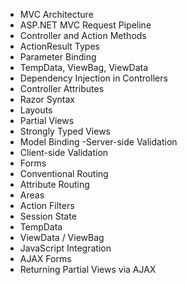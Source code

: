 - MVC Architecture 
- ASP.NET MVC Request Pipeline
- Controller and Action Methods
- ActionResult Types 
- Parameter Binding
- TempData, ViewBag, ViewData
- Dependency Injection in Controllers
- Controller Attributes
- Razor Syntax
- Layouts 
- Partial Views
- Strongly Typed Views
- Model Binding
 -Server-side Validation
- Client-side Validation
- Forms 
- Conventional Routing
- Attribute Routing 
- Areas
- Action Filters
- Session State
- TempData
- ViewData / ViewBag
- JavaScript Integration
- AJAX Forms
- Returning Partial Views via AJAX
